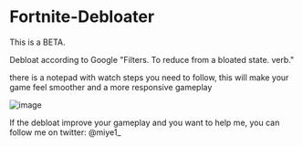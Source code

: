   # Fortnite-Debloater
  This is a BETA. 
  
  Debloat according to Google "Filters. To reduce from a bloated state. verb."
  
  there is a notepad with watch steps you need to follow, this will make your game feel smoother and a more responsive gameplay
  
  ![image](https://user-images.githubusercontent.com/86853342/124331613-2ab2dc00-db55-11eb-9b81-9e61658bae2b.png)
  
  If the debloat improve your gameplay and you want to help me, you can follow me on twitter: @miye1_
